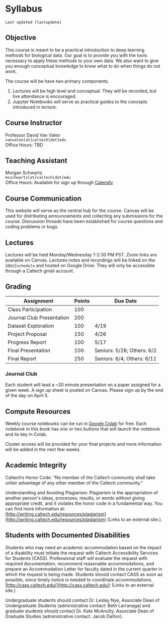 # Syllabus
```{eval-rst}
Last updated |lastupdate|
```

## Objective
This course is meant to be a practical introduction to deep learning methods for biological data. Our goal is to provide you with the tools necessary to apply these methods to your own data. We also want to give you enough conceptual knowledge to know what to do when things do not work.

The course will be have two primary components.
1. Lectures will be high level and conceptual. They will be recorded, but live attendance is encouraged.
2. Jupyter Notebooks will serve as practical guides to the concepts introduced in lecture.
## Course Instructor
Professor David Van Valen<br/>
`vanvalen[at]caltech[dot]edu`<br/>
Office Hours: TBD

## Teaching Assistant
Morgan Schwartz<br/>
`msschwartz[at]caltech[dot]edu`<br/>
Office Hours: Available for sign up through [Calendly](https://calendly.com/bebi205-office-hours)

## Course Communication
This website will serve as the central hub for the course. Canvas will be used for distributing announcements and collecting any submissions for the course. Discussion threads have been established for course questions and coding problems or bugs.
## Lectures
Lectures will be held Monday/Wednesday 1-2:30 PM PST. Zoom links are available on Canvas. Lectures notes and recordings will be linked on the {doc}`schedule` and hosted on Google Drive. They will only be accessible through a Caltech gmail account.

## Grading
| Assignment                | Points | Due Date                   |
|---------------------------|--------|----------------------------|
| Class Participation       | 100    |                            |
| Journal Club Presentation | 200    |                            |
| Dataset Exploration       | 100    | 4/19                       |
| Project Proposal          | 150    | 4/26                       |
| Progress Report           | 100    | 5/17                       |
| Final Presentation        | 100    | Seniors: 5/28; Others: 6/2 |
| Final Report              | 250    | Seniors: 6/4; Others: 6/11 |

### Journal Club
Each student will lead a ~20 minute presentation on a paper assigned for a given week. A sign up sheet is posted on Canvas. Please sign up by the end of the day on April 5.

## Compute Resources
Weekly course notebooks can be run in [Google Colab](https://colab.research.google.com/notebooks/intro.ipynb#) for free. Each notebook in this book has one or two buttons that will launch the notebook and its key in Colab.

Cluster access will be provided for your final projects and more information will be added in the next few weeks.
## Academic Integrity
Caltech’s Honor Code: “No member of the Caltech community shall take unfair advantage of any other member of the Caltech community.”

Understanding and Avoiding Plagiarism: Plagiarism is the appropriation of another person's ideas, processes, results, or words without giving appropriate credit, and it violates the honor code in a fundamental way. You can find more information at: [http://writing.caltech.edu/resources/plagiarism](http://writing.caltech.edu/resources/plagiarism) (Links to an external site.).

## Students with Documented Disabilities
Students who may need an academic accommodation based on the impact of a disability must initiate the request with Caltech Accessibility Services for Students (CASS).  Professional staff will evaluate the request with required documentation, recommend reasonable accommodations, and prepare an Accommodation Letter for faculty dated in the current quarter in which the request is being made. Students should contact CASS as soon as possible, since timely notice is needed to coordinate accommodations. [http://cass.caltech.edu/](http://cass.caltech.edu/) (Links to an external site.)

Undergraduate students should contact Dr. Lesley Nye, Associate Dean of Undergraduate Students (administrative contact: Beth Larranaga) and graduate students should contact Dr. Kate McAnulty, Associate Dean of Graduate Studies (administrative contact: Jacob Dalton).